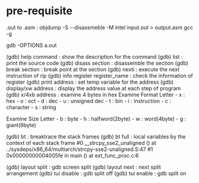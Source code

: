 # pre-requisite
  .out to .asm : objdump -S --disassmeble -M intel input.out > output.asm
  gcc -g

gdb -OPTIONS a.out

(gdb) help command : show the description for the command
(gdb) list : print the source code
(gdb) disass section : disassemble the section
(gdb) break section : break point at the section
(gdb) nexti : execute the next instruction of rip
(gdb) info register register_name : check the information of register
(gdb) print address : set temp variable for the address
(gdb) display/xw address : display the address value at each step of program
(gdb) x/4xb address : examine 4 bytes in hex
  Examine Format Letter
    - x : hex
    - o : oct
    - d : dec
    - u : unsigned dec
    - t : bin
    - i : instruction
    - c : character
    - s : string

  Examine Size Letter
    - b : byte
    - h : halfword(2byte)
    - w : word(4byte)
    - g : giant(8byte)

(gdb) bt : breaktrace the stack frames
(gdb) bt full : local variables by the context of each stack frame
  #0  __strcpy_sse2_unaligned () at ../sysdeps/x86_64/multiarch/strcpy-sse2-unaligned.S:47
  #1  0x00000000004005fe in main () at ext_func_proc.c:6

(gdb) layout split : gdb screen split
(gdb) layout next : next split arrangement
(gdb) tui disable : gdb split off
(gdb) tui enable : gdb split on
